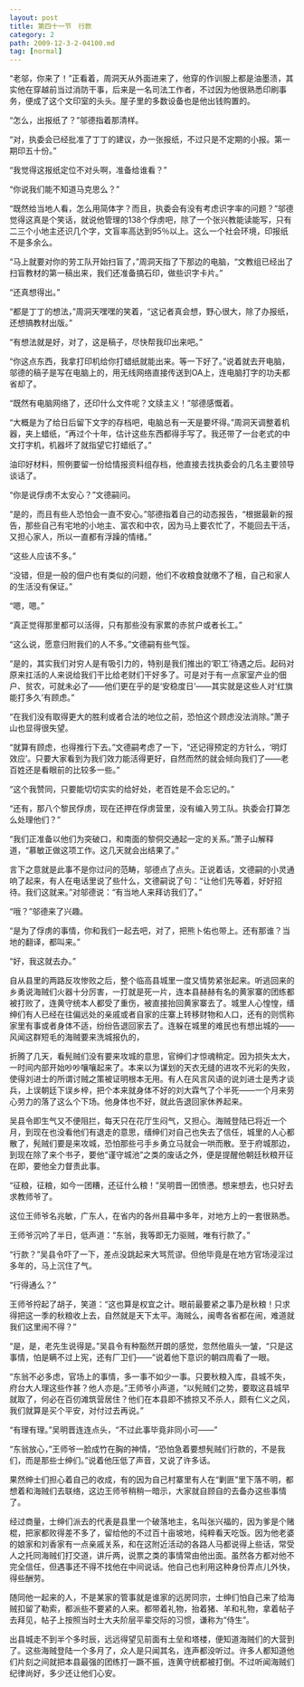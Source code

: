 ```yaml
---
layout: post
title: 第四十一节　行款
category: 2
path: 2009-12-3-2-04100.md
tag: [normal]
---
```


“老邬，你来了！”正看着，周洞天从外面进来了，他穿的作训服上都是油墨渍，其实他在穿越前当过消防干事，后来是一名司法工作者，不过因为他很熟悉印刷事务，便成了这个文印室的头头。屋子里的多数设备也是他出钱购置的。

“怎么，出报纸了？”邬德指着那清样。

“对，执委会已经批准了丁丁的建议，办一张报纸，不过只是不定期的小报。第一期印五十份。”

“我觉得这报纸定位不对头啊，准备给谁看？”

“你说我们能不知道马克思么？”

“既然给当地人看，怎么用简体字？而且，执委会有没有考虑识字率的问题？”邬德觉得这真是个笑话，就说他管理的138个俘虏吧，除了一个张兴教能读能写，只有二三个小地主还识几个字，文盲率高达到95％以上。这么一个社会环境，印报纸不是多余么。

“马上就要对你的劳工队开始扫盲了，”周洞天指了下那边的电脑，“文教组已经出了扫盲教材的第一稿出来，我们还准备搞石印，做些识字卡片。”

“还真想得出。”

“都是丁丁的想法，”周洞天嘿嘿的笑着，“这记者真会想，野心很大，除了办报纸，还想搞教材出版。”

“有想法就是好，对了，这是稿子，尽快帮我印出来吧。”

“你这点东西，我拿打印机给你打蜡纸就能出来。等一下好了。”说着就去开电脑，邬德的稿子是写在电脑上的，用无线网络直接传送到OA上，连电脑打字的功夫都省却了。

“既然有电脑网络了，还印什么文件呢？文牍主义！”邬德感慨着。

“大概是为了给日后留下文字的存档吧，电脑总有一天是要坏得。”周洞天调整着机器，夹上蜡纸，“再过个十年，估计这些东西都得手写了。我还带了一台老式的中文打字机，机器坏了就指望它打蜡纸了。”

油印好材料，照例要留一份给情报资料组存档，他直接去找执委会的几名主要领导谈话了。

“你是说俘虏不太安心？”文德嗣问。

“是的，而且有些人恐怕会一直不安心。”邬德指着自己的动态报告，“根据最新的报告，那些自己有宅地的小地主、富农和中农，因为马上要农忙了，不能回去干活，又担心家人，所以一直都有浮躁的情绪。”

“这些人应该不多。”

“没错，但是一般的佃户也有类似的问题，他们不收粮食就缴不了租，自己和家人的生活没有保证。”

“嗯，嗯。”

“真正觉得那里都可以活得，只有那些没有家累的赤贫户或者长工。”

“这么说，愿意归附我们的人不多。”文德嗣有些气馁。

“是的，其实我们对穷人是有吸引力的，特别是我们推出的‘职工’待遇之后。起码对原来扛活的人来说给我们干比给老财们干好多了。可是对于有一点家室产业的佃户、贫农，可就未必了――他们更在乎的是‘安稳度日’――其实就是这些人对‘红旗能打多久’有顾虑。”

“在我们没有取得更大的胜利或者合法的地位之前，恐怕这个顾虑没法消除。”萧子山也显得很失望。

“就算有顾虑，也得推行下去。”文德嗣考虑了一下，“还记得预定的方针么，‘明灯效应’。只要大家看到为我们效力能活得更好，自然而然的就会倾向我们了――老百姓还是看眼前的比较多一些。”

“这个我赞同，只要能切切实实的给好处，老百姓是不会忘记的。”

“还有，那八个黎民俘虏，现在还押在俘虏营里，没有编入劳工队。执委会打算怎么处理他们？”

“我们正准备以他们为突破口，和南面的黎侗交通起一定的关系。”萧子山解释道，“慕敏正做这项工作。这几天就会出结果了。”

言下之意就是此事不是你过问的范畴，邬德点了点头。正说着话，文德嗣的小灵通响了起来，有人在电话里说了些什么，文德嗣说了句：“让他们先等着，好好招待。我们这就来。”对邬德说：“有当地人来拜访我们了。”

“哦？”邬德来了兴趣。

“是为了俘虏的事情，你和我们一起去吧，对了，把熊卜佑也带上。还有那谁？当地的翻译，都叫来。”

“好，我这就去办。”

自从县里的两路反攻惨败之后，整个临高县城里一度又情势紧张起来。听逃回来的乡勇说海贼们火器十分厉害，一打就是死一片，连本县赫赫有名的黄家寨的团练都被打败了，连黄守统本人都受了重伤，被直接抬回黄家寨去了。城里人心惶惶，缙绅们有人已经在往偏远处的亲戚或者自家的庄寨上转移财物和人口，还有的则慌称家里有事或者身体不适，纷纷告退回家去了。连躲在城里的难民也有想出城的――风闻这群短毛的海贼要来洗城报仇的，

折腾了几天，看髡贼们没有要来攻城的意思，官绅们才惊魂稍定。因为损失太大，一时间内部开始吵吵嚷嚷起来了。本来以为谋划的天衣无缝的进攻不光彩的失败，使得刘进士的所谓讨贼之策被证明根本无用。有人在风言风语的说刘进士是秀才谈兵，上误朝廷下误乡梓，把个本来就身体不好的刘大霖气了个半死――一个月来劳心劳力的落了这么个下场。他身体也不好，就此告退回家休养起来。

吴县令即生气又不便阻拦，每天只在花厅生闷气，又担心。海贼登陆已将近一个月，到现在也没看他们有退走的意思，缙绅们对自己也失去了信任，城里的人心都散了，髡贼们要是来攻城，恐怕那些弓手乡勇立马就会一哄而散。至于府城那边，到现在除了来个书子，要他“谨守城池”之类的废话之外，便是提醒他朝廷秋粮开征在即，要他全力督责此事。

“征粮，征粮，如今一团糟，还征什么粮！”吴明晋一团愤懑。想来想去，也只好去求教师爷了。

这位王师爷名兆敏，广东人，在省内的各州县幕中多年，对地方上的一套很熟悉。

王师爷沉吟了半日，低声道：“东翁，我等即无力驱贼，唯有行款了。”

“行款？”吴县令吓了一下，差点没跳起来大骂荒谬。但他毕竟是在地方官场浸淫过多年的，马上沉住了气。

“行得通么？”

王师爷捋起了胡子，笑道：“这也算是权宜之计。眼前最要紧之事乃是秋粮！只求得把这一季的秋粮收上去，自然就是天下太平。海贼么，闽粤各省都在闹，难道就我们这里闹不得？”

“是，是，老先生说得是。”吴县令有种豁然开朗的感觉，忽然他眉头一皱，“只是这事情，怕是瞒不过上宪，还有厂卫们――”说着他下意识的朝四周看了一眼。

“东翁不必多虑，官场上的事情，多一事不如少一事。只要秋粮入库，县城不失，府台大人理这些作甚？他人亦是。”王师爷小声道，“以髡贼们之势，要取这县城早就取了，何必在百仞滩筑营居住？他们在本县即不掳掠又不杀人，颇有仁义之风，我们就算是买个平安，对付过去再说。”

“有理有理。”吴明晋连连点头，“不过此事毕竟非同小可――”

“东翁放心，”王师爷一脸成竹在胸的神情，“恐怕急着要想髡贼们行款的，不是我们，而是那些士绅们。”说着他压低了声音，又说了许多话。

果然绅士们担心着自己的收成，有的因为自己村寨里有人在“剿匪”里下落不明，都想着和海贼们去联络，这边王师爷稍稍一暗示，大家就自顾自的去备办这些事情了。

经过商量，士绅们派去的代表是县里一个破落地主，名叫张兴福的，因为爹是个赌棍，把家都败得差不多了，留给他的不过百十亩坡地，纯粹看天吃饭。因为他老婆的娘家和刘香家有一点亲戚关系，和在这附近活动的各路人马都说得上些话，常受人之托同海贼们打交道，讲斤两，说票之类的事情常由他出面。虽然各方都对他不完全信任，但遇事还不得不找他在中间说话。他自己也利用这种身份弄点儿外快，得些酬劳。

随同他一起来的人，不是某家的管事就是谁家的远房同宗，士绅们怕自己来了给海贼扣留了勒索，都派些不要紧的人来。都带着礼物，抬着猪、羊和礼物，拿着帖子去拜见，帖子上按照当时士大夫阶层平辈交际的习惯，谦称为“侍生”。

出县城走不到半个多时辰，远远得望见前面有土垒和塔楼，便知道海贼们的大营到了。这些海贼登陆一个多月了，众人是只闻其名，连声都没听过。许多人都知道他们片刻之间就把本县最强的团练打一蹶不振，连黄守统都被打倒。不过听闻海贼们纪律尚好，多少还让他们心安。
